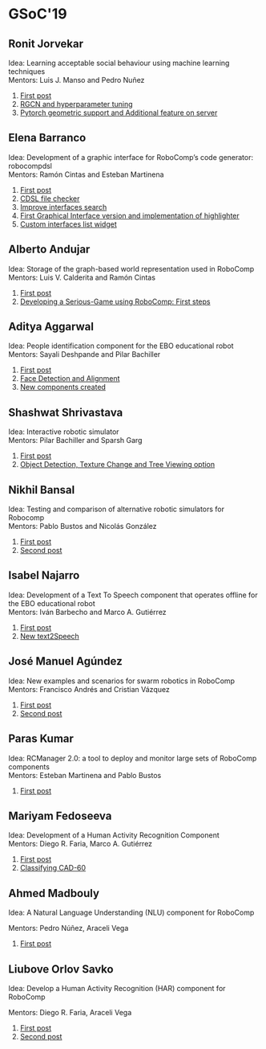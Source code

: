 # GSoC'19

## Ronit Jorvekar

Idea: Learning acceptable social behaviour using machine learning techniques  
Mentors: Luis J. Manso and Pedro Nuñez  

1. [First post](/web/gsoc/2019/ronit_jorvekar/post01)
2. [RGCN and hyperparameter tuning](/web/gsoc/2019/ronit_jorvekar/post02)
3. [Pytorch geometric support and Additional feature on server ](/web/gsoc/2019/ronit_jorvekar/post03)

## Elena Barranco

Idea: Development of a graphic interface for RoboComp’s code generator: robocompdsl  
Mentors: Ramón Cintas and Esteban Martinena  

1. [First post](/web/gsoc/2019/elena_barranco/post01)
2. [CDSL file checker](/web/gsoc/2019/elena_barranco/post02)
3. [Improve interfaces search](/web/gsoc/2019/elena_barranco/post03)
4. [First Graphical Interface version and implementation of highlighter](/web/gsoc/2019/elena_barranco/post04)
5. [Custom interfaces list widget](/web/gsoc/2019/elena_barranco/post05)


## Alberto Andujar

Idea: Storage of the graph-based world representation used in RoboComp  
Mentors: Luis V. Calderita and Ramón Cintas  

1. [First post](/web/gsoc/2019/alberto_andujar/post01)
2. [Developing a Serious-Game using RoboComp: First steps](/web/gsoc/2019/alberto_andujar/post02)

## Aditya Aggarwal

Idea: People identification component for the EBO educational robot  
Mentors: Sayali Deshpande and Pilar Bachiller  

1. [First post](/web/gsoc/2019/aditya_aggarwal/post01)
2. [Face Detection and Alignment](/web/gsoc/2019/aditya_aggarwal/Post2)
2. [New components created](/web/gsoc/2019/aditya_aggarwal/Post3)

## Shashwat Shrivastava

Idea: Interactive robotic simulator  
Mentors: Pilar Bachiller and Sparsh Garg  

1. [First post](/web/gsoc/2019/shashwat_shrivastava/blog1)
2. [Object Detection, Texture Change and Tree Viewing option](/web/gsoc/2019/shashwat_shrivastava/blog2)

## Nikhil Bansal

Idea: Testing and comparison of alternative robotic simulators for Robocomp  
Mentors: Pablo Bustos and Nicolás González  

1. [First post](/web/gsoc/2019/nikhil_bansal/post01)
2. [Second post](/web/gsoc/2019/nikhil_bansal/post02)

## Isabel Najarro

Idea: Development of a Text To Speech component that operates offline for the EBO educational robot  
Mentors: Iván Barbecho and Marco A. Gutiérrez  

1. [First post](/web/gsoc/2019/isabel_najarro/post01)
2. [New text2Speech](/web/gsoc/2019/isabel_najarro/post02)

## José Manuel Agúndez

Idea: New examples and scenarios for swarm robotics in RoboComp  
Mentors: Francisco Andrés and Cristian Vázquez  

1. [First post](/web/gsoc/2019/jose_manuel_agundez/post01)
2. [Second post](/web/gsoc/2019/jose_manuel_agundez/post02)


## Paras Kumar

Idea: RCManager 2.0: a tool to deploy and monitor large sets of RoboComp components  
Mentors: Esteban Martinena and Pablo Bustos  

1. [First post](/web/gsoc/2019/paras_kumar/post01)


## Mariyam Fedoseeva

Idea: Development of a Human Activity Recognition Component  
Mentors: Diego R. Faria, Marco A. Gutiérrez

1. [First post](/web/gsoc/2019/mariyam_fedoseeva/post01)  
2. [Classifying CAD-60](/web/gsoc/2019/mariyam_fedoseeva/post02)


## Ahmed Madbouly

Idea: A Natural Language Understanding (NLU) component for RoboComp

Mentors: Pedro Núñez, Araceli Vega

1. [First post](/web/gsoc/2019/ahmed-madbouly/post01)


## Liubove Orlov Savko

Idea: Develop a Human Activity Recognition (HAR) component for RoboComp

Mentors: Diego R. Faria, Araceli Vega

1. [First post](/web/gsoc/2019/liubove_orlov_savko/post01)
2. [Second post](/web/gsoc/2019/liubove_orlov_savko/post02)


